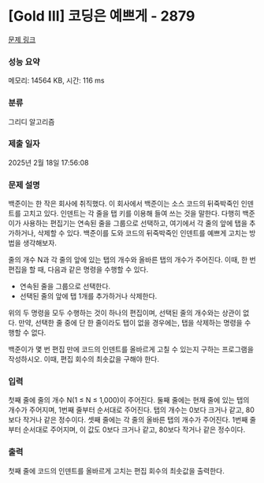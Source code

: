 # [Gold III] 코딩은 예쁘게 - 2879 

[문제 링크](https://www.acmicpc.net/problem/2879) 

### 성능 요약

메모리: 14564 KB, 시간: 116 ms

### 분류

그리디 알고리즘

### 제출 일자

2025년 2월 18일 17:56:08

### 문제 설명

<p>백준이는 한 작은 회사에 취직했다. 이 회사에서 백준이는 소스 코드의 뒤죽박죽인 인덴트를 고치고 있다. 인덴트는 각 줄을 탭 키를 이용해 들여 쓰는 것을 말한다. 다행히 백준이가 사용하는 편집기는 연속된 줄을 그룹으로 선택하고, 여기에서 각 줄의 앞에 탭을 추가하거나, 삭제할 수 있다. 백준이를 도와 코드의 뒤죽박죽인 인덴트를 예쁘게 고치는 방법을 생각해보자.</p>

<p>줄의 개수 N과 각 줄의 앞에 있는 탭의 개수와 올바른 탭의 개수가 주어진다. 이때, 한 번 편집을 할 때, 다음과 같은 명령을 수행할 수 있다.</p>

<ul>
	<li>연속된 줄을 그룹으로 선택한다.</li>
	<li>선택된 줄의 앞에 탭 1개를 추가하거나 삭제한다.</li>
</ul>

<p>위의 두 명령을 모두 수행하는 것이 하나의 편집이며, 선택된 줄의 개수와는 상관이 없다. 만약, 선택한 줄 중에 단 한 줄이라도 탭이 없을 경우에는, 탭을 삭제하는 명령을 수행할 수 없다.</p>

<p>백준이가 몇 번 편집 만에 코드의 인덴트를 올바르게 고칠 수 있는지 구하는 프로그램을 작성하시오. 이때, 편집 회수의 최솟값을 구해야 한다.</p>

### 입력 

 <p>첫째 줄에 줄의 개수 N(1 ≤ N ≤ 1,000)이 주어진다. 둘째 줄에는 현재 줄에 있는 탭의 개수가 주어지며, 1번째 줄부터 순서대로 주어진다. 탭의 개수는 0보다 크거나 같고, 80보다 작거나 같은 정수이다. 셋째 줄에는 각 줄의 올바른 탭의 개수가 주어진다. 1번째 줄부터 순서대로 주어지며, 이 값도 0보다 크거나 같고, 80보다 작거나 같은 정수이다.</p>

### 출력 

 <p>첫째 줄에 코드의 인덴트를 올바르게 고치는 편집 회수의 최솟값을 출력한다.</p>

